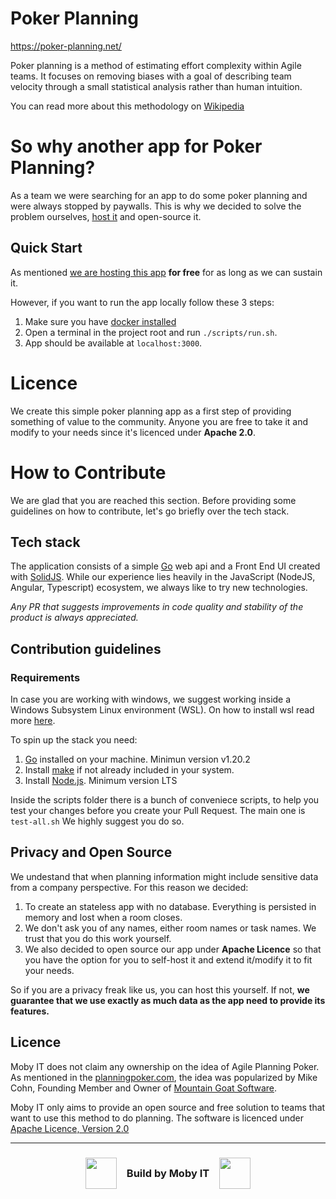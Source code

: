 # Poker Planning

https://poker-planning.net/

Poker planning is a method of estimating effort complexity within Agile teams. It focuses on removing biases with a goal of describing team velocity through a small statistical analysis rather than human intuition.

You can read more about this methodology on [Wikipedia](https://en.wikipedia.org/wiki/Planning_poker)

# So why another app for Poker Planning?

As a team we were searching for an app to do some poker planning and were always stopped by paywalls. This is why we decided to solve the problem ourselves, [host it](https://poker-planning.net/) and open-source it.

## Quick Start

As mentioned [we are hosting this app](https://poker-planning.net/) **for free** for as long as we can sustain it.

However, if you want to run the app locally follow these 3 steps:

1. Make sure you have [docker installed](https://docs.docker.com/get-docker/)
2. Open a terminal in the project root and run `./scripts/run.sh`.
3. App should be available at `localhost:3000`.

# Licence

We create this simple poker planning app as a first step of providing something of value to the community. Anyone you are free to take it and modify to your needs since it's licenced under **Apache 2.0**.
# How to Contribute

We are glad that you are reached this section. Before providing some guidelines on how to contribute, let's go briefly over the tech stack.

## Tech stack

The application consists of a simple [Go](https://go.dev/) web api and a Front End UI created with [SolidJS](https://www.solidjs.com/). While our experience lies heavily in the JavaScript (NodeJS, Angular, Typescript) ecosystem, we always like to try new technologies.

*Any PR that suggests improvements in code quality and stability of the product is always appreciated.*

## Contribution guidelines

### Requirements

In case you are working with windows, we suggest working inside a Windows Subsystem Linux environment (WSL). On how to install wsl read more [here](https://learn.microsoft.com/en-us/windows/wsl/install).

To spin up the stack you need:

1. [Go](https://go.dev/) installed on your machine. Minimun version v1.20.2
2. Install [make](https://www.gnu.org/software/make/) if not already included in your system.
3. Install [Node.js](https://nodejs.org/en). Minimum version LTS

Inside the scripts folder there is a bunch of conveniece scripts, to help you test your changes before you create your Pull Request. The main one is `test-all.sh` We highly suggest you do so.

## Privacy and Open Source

We undestand that when planning information might include sensitive data from a company perspective.
For this reason we decided:
1. To create an stateless app with no database. Everything is persisted in memory and lost when a room closes.
2. We don't ask you of any names, either room names or task names. We trust that you do this work yourself.
3. We also decided to open source our app under **Apache Licence** so that you have the option for you to self-host it and extend it/modify it to fit your needs.

So if you are a privacy freak like us, you can host this yourself. If not, **we guarantee that we use exactly as much data as the app need to provide its features.**
## Licence

Moby IT does not claim any ownership on the idea of Agile Planning Poker. As mentioned in the [planningpoker.com](https://www.planningpoker.com/), the idea was popularized by Mike Cohn, Founding Member and Owner of [Mountain Goat Software](https://www.mountaingoatsoftware.com/).

Moby IT only aims to provide an open source and free solution to teams that want to use this method to do planning. The software is licenced under [Apache Licence, Version 2.0](https://www.apache.org/licenses/LICENSE-2.0)

---

<h3 align="center" style="display:flex; align-items:center; gap:1rem; justify-content:center;">
<img src="https://moby-it.com/favicon.ico" width="50"/>
Build by Moby IT
<img src="https://moby-it.com/favicon.ico" width="50"/>

</h3>
